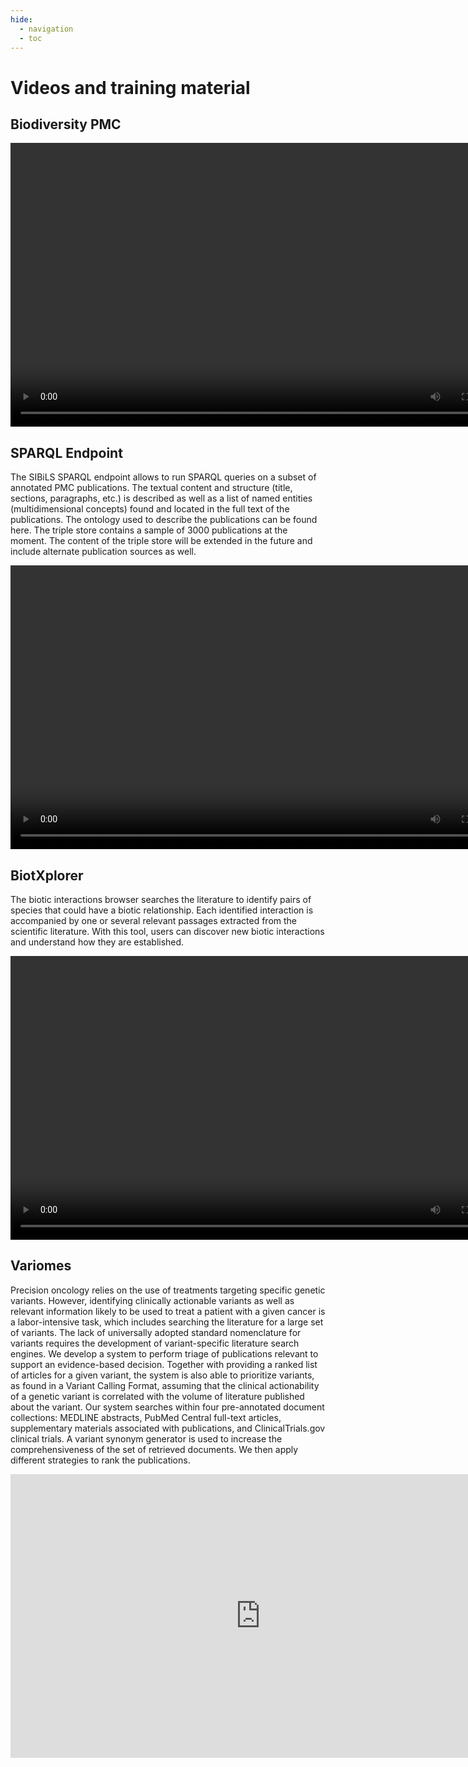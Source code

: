 ```yaml
---
hide:
  - navigation
  - toc
---
```


# Videos and training material

## Biodiversity PMC

<video width="800" height="454" src="https://candy.hesge.ch/Speech.mp4" controls="controls">
</video>

## SPARQL Endpoint

The SIBiLS SPARQL endpoint allows to run SPARQL queries on a subset of annotated PMC publications. The textual content and structure (title, sections, paragraphs, etc.) is described as well as a list of named entities (multidimensional concepts) found and located in the full text of the publications. The ontology used to describe the publications can be found here. The triple store contains a sample of 3000 publications at the moment. The content of the triple store will be extended in the future and include alternate publication sources as well.

<video width="800" height="454" src="https://candy.hesge.ch/sibils-sparql.mov" controls="controls">
</video>

## BiotXplorer

The biotic interactions browser searches the literature to identify pairs of species that could have a biotic relationship. Each identified interaction is accompanied by one or several relevant passages extracted from the scientific literature. With this tool, users can discover new biotic interactions and understand how they are established.

<video width="800" height="454" src="https://candy.hesge.ch/biotxplorer.mp4" controls="controls">
</video>

## Variomes

Precision oncology relies on the use of treatments targeting specific genetic variants. However, identifying clinically actionable variants as well as relevant information likely to be used to treat a patient with a given cancer is a labor-intensive task, which includes searching the literature for a large set of variants. The lack of universally adopted standard nomenclature for variants requires the development of variant-specific literature search engines. We develop a system to perform triage of publications relevant to support an evidence-based decision. Together with providing a ranked list of articles for a given variant, the system is also able to prioritize variants, as found in a Variant Calling Format, assuming that the clinical actionability of a genetic variant is correlated with the volume of literature published about the variant. Our system searches within four pre-annotated document collections: MEDLINE abstracts, PubMed Central full-text articles, supplementary materials associated with publications, and ClinicalTrials.gov clinical trials. A variant synonym generator is used to increase the comprehensiveness of the set of retrieved documents. We then apply different strategies to rank the publications.

<iframe width="800" height="454" src="https://www.youtube.com/embed/ovhu5U0EKHQ?si=W6HVdTnLuTYbT3KA" title="YouTube video player" frameborder="0" allow="accelerometer; autoplay; clipboard-write; encrypted-media; gyroscope; picture-in-picture; web-share" allowfullscreen></iframe>
